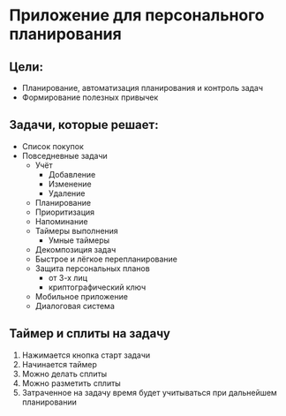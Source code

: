 # Приложение для персонального планирования

## Цели:
- Планирование, автоматизация планирования и контроль задач
- Формирование полезных привычек

## Задачи, которые решает:
- Список покупок
- Повседневные задачи
  - Учёт
    - Добавление
    - Изменение
    - Удаление
  - Планирование
  - Приоритизация
  - Напоминание
  - Таймеры выполнения
    - Умные таймеры
  - Декомпозиция задач
  - Быстрое и лёгкое перепланирование
  - Защита персональных планов
    - от 3-х лиц
    - криптографический ключ
  - Мобильное приложение
  - Диалоговая система


## Таймер и сплиты на задачу
1. Нажимается кнопка старт задачи
2. Начинается таймер
3. Можно делать сплиты
4. Можно разметить сплиты
5. Затраченное на задачу время будет учитываться при дальнейшем планировании
